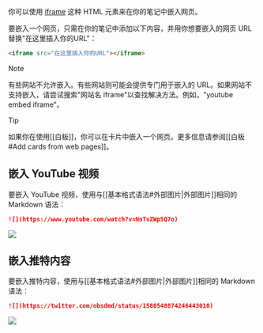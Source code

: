 
你可以使用 [iframe](https://developer.mozilla.org/en-US/docs/Web/HTML/Element/iframe) 这种 HTML 元素来在你的笔记中嵌入网页。

要嵌入一个网页，只需在你的笔记中添加以下内容，并用你想要嵌入的网页 URL 替换"在这里插入你的URL"：

```html
<iframe src="在这里插入你的URL"></iframe>
```

> [!note]
> 有些网站不允许嵌入。有些网站则可能会提供专门用于嵌入的 URL。如果网站不支持嵌入，请尝试搜索"网站名 iframe"以查找解决方法。例如，"youtube embed iframe"。

> [!tip]
> 如果你在使用[[白板]]，你可以在卡片中嵌入一个网页。更多信息请参阅[[白板#Add cards from web pages]]。

## 嵌入 YouTube 视频

要嵌入 YouTube 视频，使用与[[基本格式语法#外部图片|外部图片]]相同的 Markdown 语法：

```md
![](https://www.youtube.com/watch?v=NnTvZWp5Q7o)
```

![](https://www.youtube.com/watch?v=NnTvZWp5Q7o)

## 嵌入推特内容

要嵌入推特内容，使用与[[基本格式语法#外部图片|外部图片]]相同的 Markdown 语法：

```md
![](https://twitter.com/obsdmd/status/1580548874246443010)
```

![](https://twitter.com/obsdmd/status/1580548874246443010)